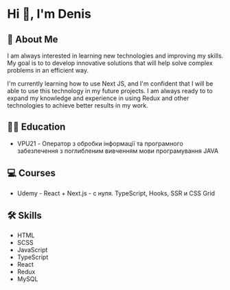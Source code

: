 
# Hi 👋, I'm Denis

## 🚀 About Me
I am always interested in learning new technologies
and improving my skills. My goal is to
to develop innovative solutions that will help
solve complex problems in an efficient way.

I'm currently learning how to use Next JS, and I'm
confident that I will be able to use this technology
in my future projects. I am always ready to
to expand my knowledge and experience in using
Redux and other technologies to achieve better
results in my work.

## 👨‍🎓 Education 
- VPU21 - Оператор з обробки інформації та програмного забезпечення з поглибленим вивченням мови програмування JAVA

## 💻 Courses 
- Udemy - React + Next.js - с нуля. TypeScript, Hooks, SSR и CSS Grid


## 🛠 Skills

- HTML
- SCSS
- JavaScript
- TypeScript
- React
- Redux
- MySQL


